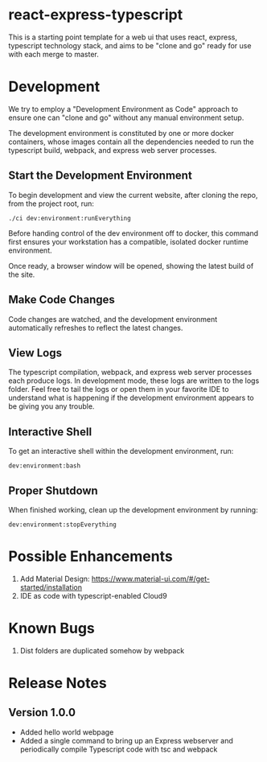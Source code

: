 react-express-typescript
========================

This is a starting point template for a web ui that uses react, express, typescript technology stack, and 
aims to be "clone and go" ready for use with each merge to master.

# Development

We try to employ a "Development Environment as Code" approach to ensure one can "clone and go" without any 
manual environment setup.

The development environment is constituted by one or more docker containers, whose images contain all the
dependencies needed to run the typescript build, webpack, and express web server processes.

## Start the Development Environment

To begin development and view the current website, after cloning the repo, from the project root, run:

    ./ci dev:environment:runEverything

Before handing control of the dev environment off to docker, this command first ensures your workstation
has a compatible, isolated docker runtime environment.

Once ready, a browser window will be opened, showing the latest build of the site.

## Make Code Changes

Code changes are watched, and the development environment automatically refreshes to reflect the latest changes.

## View Logs

The typescript compilation, webpack, and express web server processes each produce logs. In development mode, these
logs are written to the logs folder. Feel free to tail the logs or open them in your favorite IDE to understand
what is happening if the development environment appears to be giving you any trouble.

## Interactive Shell

To get an interactive shell within the development environment, run:

    dev:environment:bash

## Proper Shutdown

When finished working, clean up the development environment by running:

    dev:environment:stopEverything

# Possible Enhancements

1. Add Material Design: https://www.material-ui.com/#/get-started/installation
2. IDE as code with typescript-enabled Cloud9

# Known Bugs

1. Dist folders are duplicated somehow by webpack

# Release Notes

## Version 1.0.0

- Added hello world webpage
- Added a single command to bring up an Express webserver and periodically compile Typescript code with tsc and webpack